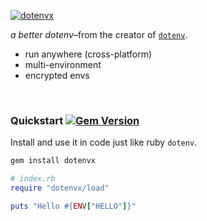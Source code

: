 [![dotenvx](https://dotenvx.com/better-banner.png)](https://dotenvx.com)

*a better dotenv*–from the creator of [`dotenv`](https://github.com/motdotla/dotenv).

* run anywhere (cross-platform)
* multi-environment
* encrypted envs

&nbsp;


### Quickstart [![Gem Version](https://badge.fury.io/rb/dotenvx.svg)](https://badge.fury.io/rb/dotenvx)

Install and use it in code just like ruby `dotenv`.

```sh
gem install dotenvx
```
```ruby
# index.rb
require "dotenvx/load"

puts "Hello #{ENV["HELLO"]}"
```

&nbsp;

